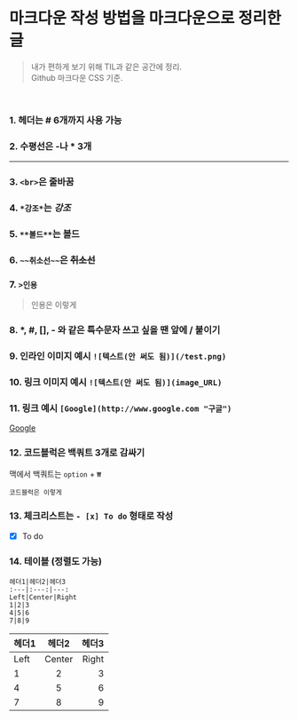 # 마크다운 작성 방법을 마크다운으로 정리한 글
>내가 편하게 보기 위해 TIL과 같은 공간에 정리.<br>
>Github 마크다운 CSS 기준.

<br>

### 1. 헤더는 # 6개까지 사용 가능
### 2. 수평선은 -나 * 3개
---
### 3. `<br>`은 줄바꿈
### 4. `*강조*`는 *강조*
### 5. `**볼드**`는 **볼드**
### 6. `~~취소선~~`은 ~~취소선~~
### 7. `>인용`
>인용은 이렇게
### 8. *, #, [], - 와 같은 특수문자 쓰고 싶을 땐 앞에 / 붙이기
### 9. 인라인 이미지 예시  `![텍스트(안 써도 됨)](/test.png)`
### 10. 링크 이미지 예시 `![텍스트(안 써도 됨)](image_URL)`
### 11. 링크 예시 `[Google](http://www.google.com "구글")`
[Google](http://www.google.com "구글")
### 12. 코드블럭은 백쿼트 3개로 감싸기
맥에서 백쿼트는 `option` + `₩` 
```
코드블럭은 이렇게
``` 
### 13. 체크리스트는 `- [x] To do` 형태로 작성
- [x] To do
### 14. 테이블 (정렬도 가능)
```
헤더1|헤더2|헤더3
:---|:---:|---:
Left|Center|Right
1|2|3
4|5|6
7|8|9
```
헤더1|헤더2|헤더3
:---|:---:|---:
Left|Center|Right
1|2|3
4|5|6
7|8|9

